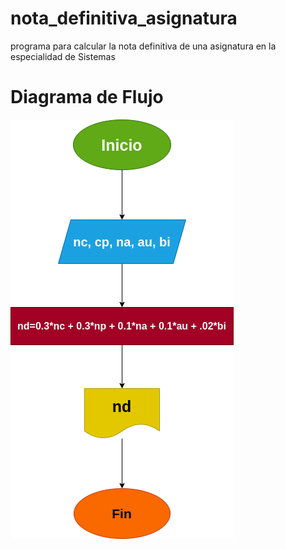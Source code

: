 # nota_definitiva_asignatura
programa para calcular la nota definitiva de una asignatura en la especialidad de Sistemas

# Diagrama de Flujo
![Diagrama de flujo](diagrama.png "Diagrama de Flujo")
